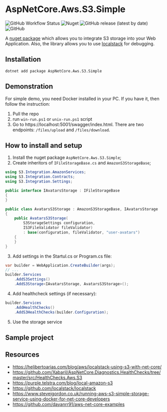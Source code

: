 # AspNetCore.Aws.S3.Simple

![GitHub Workflow Status](https://img.shields.io/github/workflow/status/maximgorbatyuk/AspNetCore.Aws.S3.Simple/Tests)
![Nuget](https://img.shields.io/nuget/dt/AspNetCore.Aws.S3.Simple)
![GitHub release (latest by date)](https://img.shields.io/github/v/release/maximgorbatyuk/AspNetCore.Aws.S3.Simple)
![GitHub](https://img.shields.io/github/license/maximgorbatyuk/AspNetCore.Aws.S3.Simple)

A [nuget package](https://www.nuget.org/packages/AspNetCore.Aws.S3.Simple/) which allows you to integrate S3 storage into your Web Application. Also, the library allows you to use [localstack](https://github.com/localstack/localstack) for debugging.

## Installation

```
dotnet add package AspNetCore.Aws.S3.Simple
```

## Demonstration

For simple demo, you need Docker installed in your PC. If you have it, then follow the instruction:

1. Pull the repo
2. run `win-run.ps1` or `unix-run.ps1` script
3. Go to https://localhost:5001/swagger/index.html. There are two endpoints: `/files/upload` and `/files/download`.

## How to install and setup

1. Install the nuget package `AspNetCore.Aws.S3.Simple`;
2. Create inheritors of `IFileStorageBase.cs` and `AmazonS3StorageBase`;

```csharp
using S3.Integration.AmazonServices;
using S3.Integration.Contracts;
using S3.Integration.Settings;

public interface IAvatarsStorage : IFileStorageBase
{
}

public class AvatarsS3Storage : AmazonS3StorageBase, IAvatarsStorage
{
    public AvatarsS3Storage(
        S3StorageSettings configuration,
        IS3FileValidator fileValidator)
        : base(configuration, fileValidator, "user-avatars")
    {
    }
}
```

3. Add settings in the Startul.cs or Program.cs file:

```csharp
var builder = WebApplication.CreateBuilder(args);
// ...
builder.Services
    .AddS3Settings()
    .AddS3Storage<IAvatarsStorage, AvatarsS3Storage>();
```

4. Add healthcheck settings (if necessary):

```csharp
builder.Services
    .AddHealthChecks()
    .AddS3HealthChecks(builder.Configuration);
```

5. Use the storage service

## Sample project

## Resources

- https://helibertoarias.com/blog/aws/localstack-using-s3-with-net-core/
- https://github.com/Xabaril/AspNetCore.Diagnostics.HealthChecks/tree/master/src/HealthChecks.Aws.S3
- https://purple.telstra.com/blog/local-amazon-s3
- https://github.com/localstack/localstack
- https://www.stevejgordon.co.uk/running-aws-s3-simple-storage-service-using-docker-for-net-core-developers
- https://github.com/dayanrr91/aws-net-core-examples
